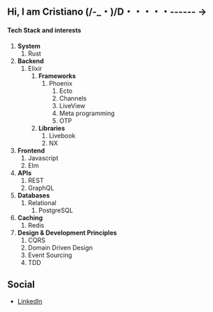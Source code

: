 ## Hi, I am Cristiano (/-_・)/D・・・・・------ →

#### Tech Stack and interests

1. **System**
    1. Rust
2. **Backend**
    1. Elixir
        1. **Frameworks**
            1. Phoenix
                1. Ecto
                2. Channels
                3. LiveView
                4. Meta programming
                5. OTP
        2. **Libraries**
            1. Livebook
            2. NX
3. **Frontend**
    1. Javascript
    2. Elm
4. **APIs**
    1. REST
    2. GraphQL
5. **Databases**
    1. Relational
        1. PostgreSQL
6. **Caching**
    1. Redis
7. **Design & Development Principles**
    1. CQRS
    2. Domain Driven Design
    3. Event Sourcing
    4. TDD

## Social

- [LinkedIn](https://www.linkedin.com/in/ccarvalho-dev/)


